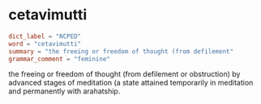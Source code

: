 # cetavimutti

``` toml
dict_label = "NCPED"
word = "cetavimutti"
summary = "the freeing or freedom of thought (from defilement"
grammar_comment = "feminine"
```

the freeing or freedom of thought (from defilement or obstruction) by advanced stages of meditation (a state attained temporarily in meditation and permanently with arahatship.

